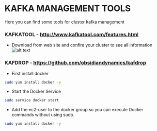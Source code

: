 
# KAFKA MANAGEMENT TOOLS
Here you can find some tools for cluster kafka management

### KAFKATOOL - http://www.kafkatool.com/features.html

* Download from web site and confire your cluster to see all information
![alt text](https://achong.blob.core.windows.net/gitimages/kafkatool.PNG)


### KAFDROP - https://github.com/obsidiandynamics/kafdrop

* First install docker
```bash
sudo yum install docker -y
```

* Start the Docker Service
```bash
sudo service docker start
```

* Add the ec2-user to the docker group so you can execute Docker commands without using sudo.
```bash
sudo yum install docker -y
```



